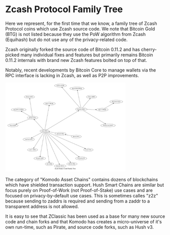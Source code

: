 # Zcash Protocol Family Tree

Here we represent, for the first time that we know, a family tree of Zcash
Protocol coins which use Zcash source code. We note that Bitcoin Gold (BTG)
is not listed because they use the PoW algorithm from Zcash (Equihash) but
do not use any of the privacy-related code.

Zcash originally forked the source code of Bitcoin 0.11.2 and has cherry-picked
many individual fixes and features but primarily remains Bitcoin 0.11.2 internals
with brand new Zcash features bolted on top of that.

Notably, recent developments by Bitcoin Core to manage wallets via the RPC
interface is lacking in Zcash, as well as P2P improvements.

<a href="zcash-family-tree.png" target="_blank">
<img src="zcash-family-tree.png" height="75%" width="75%">
</a>

The category of "Komodo Asset Chains" contains dozens of blockchains which
have shielded transaction support. Hush Smart Chains are similar but focus
purely on Proof-of-Work (not Proof-of-Stake) use cases and are focused on
privacy-by-default use cases. This is sometimes calles "z2z" because sending
to zaddrs is required and sending from a zaddr to a transparent address is
not allowed.

It is easy to see that ZClassic has been used as a base for many new source
code and chain forks and that Komodo has creates a micro-universe of it's
own run-time, such as Pirate, and source code forks, such as Hush v3.
